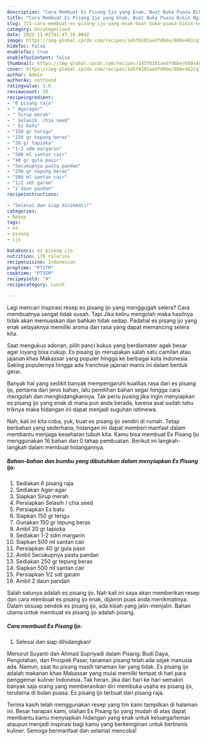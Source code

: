 ```yaml
---
description: "Cara Membuat Es Pisang Ijo yang Enak, Buat Buka Puasa Bikin Ngiler"
title: "Cara Membuat Es Pisang Ijo yang Enak, Buat Buka Puasa Bikin Ngiler"
slug: 721-cara-membuat-es-pisang-ijo-yang-enak-buat-buka-puasa-bikin-ngiler
category: Uncategorized
date: 2022-11-02T01:47:16.804Z
image: https://img-global.cpcdn.com/recipes/145f6101aedfd6be/680x482cq70/es-pisang-ijo-foto-resep-utama.jpg
hideToc: false
enableToc: true
enableTocContent: false
thumbnail: https://img-global.cpcdn.com/recipes/145f6101aedfd6be/680x482cq70/es-pisang-ijo-foto-resep-utama.jpg
cover: https://img-global.cpcdn.com/recipes/145f6101aedfd6be/680x482cq70/es-pisang-ijo-foto-resep-utama.jpg
author: Admin
authorAv: notfound
ratingvalue: 3.6
reviewcount: 20
recipeingredient:
- "6 pisang raja"
- " Agaragar"
- " Sirup merah"
- " Selasih  chia seed"
- " Es batu"
- "150 gr terigu"
- "150 gr tepung beras"
- "20 gr tapioka"
- "1-2 sdm margarin"
- "500 ml santan cair"
- "40 gr gula pasir"
- "Secukupnya pasta pandan"
- "250 gr tepung beras"
- "500 ml santan cair"
- "1/2 sdt garam"
- "2 daun pandan"
recipeinstructions:

- "Selesai dan siap dinikmati!"
categories:
- Resep
tags:
- es
- pisang
- ijo

katakunci: es pisang ijo 
nutrition: 179 calories
recipecuisine: Indonesian
preptime: "PT27M"
cooktime: "PT35M"
recipeyield: "4"
recipecategory: Lunch

---
```



Lagi mencari inspirasi resep es pisang ijo yang menggugah selera? Cara membuatnya sangat tidak susah. Tapi Jika keliru mengolah maka hasilnya tidak akan memuaskan dan bahkan tidak sedap. Padahal es pisang ijo yang enak selayaknya memiliki aroma dan rasa yang dapat memancing selera kita.


Saat mengukus adonan, pilih panci kukus yang berdiamater agak besar agar loyang bisa cukup. Es pisang ijo merupakan salah satu camilan atau jajanan khas Makassar yang populer hingga ke berbagai kota Indonesia. Saking populernya hingga ada franchise jajanan manis ini dalam bentuk gerai.

Banyak hal yang sedikit banyak mempengaruhi kualitas rasa dari es pisang ijo, pertama dari jenis bahan, lalu pemilihan bahan segar hingga cara mengolah dan menghidangkannya. Tak perlu pusing jika ingin menyiapkan es pisang ijo yang enak di mana pun anda berada, karena asal sudah tahu triknya maka hidangan ini dapat menjadi suguhan istimewa.


Nah, kali ini kita coba, yuk, buat es pisang ijo sendiri di rumah. Tetap berbahan yang sederhana, hidangan ini dapat memberi manfaat dalam membantu menjaga kesehatan tubuh kita. Kamu bisa membuat Es Pisang Ijo menggunakan 16 bahan dan 0 tahap pembuatan. Berikut ini langkah-langkah dalam membuat hidangannya.

<!--inarticleads1-->

##### Bahan-bahan dan bumbu yang dibutuhkan dalam menyiapkan Es Pisang Ijo:

1. Sediakan 6 pisang raja
1. Sediakan  Agar-agar
1. Siapkan  Sirup merah
1. Persiapkan  Selasih / chia seed
1. Persiapkan  Es batu
1. Siapkan 150 gr terigu
1. Gunakan 150 gr tepung beras
1. Ambil 20 gr tapioka
1. Sediakan 1-2 sdm margarin
1. Siapkan 500 ml santan cair
1. Persiapkan 40 gr gula pasir
1. Ambil Secukupnya pasta pandan
1. Sediakan 250 gr tepung beras
1. Siapkan 500 ml santan cair
1. Persiapkan 1/2 sdt garam
1. Ambil 2 daun pandan


Salah satunya adalah es pisang ijo. Nah kali ini saya akan memberikan resep dan cara membuat es pisang ijo enak, dijamin puas anda menikmatinya. Dalam sesuap sendok es pisang ijo, ada kisah yang jalin-menjalin. Bahan utama untuk membuat es pisang ijo adalah pisang. 

<!--inarticleads2-->

##### Cara membuat Es Pisang Ijo:


1. Selesai dan siap dihidangkan!

Menurut Suyanti dan Ahmad Supriyadi dalam Pisang: Budi Daya, Pengolahan, dan Prospek Pasar, tanaman pisang telah ada sejak manusia ada. Namun, saat itu pisang masih tanaman liar yang tidak. Es pisang ijo adalah makanan khas Makassar yang mulai memilki tempat di hati para penggemar kuliner Indonesia. Tak heran, jika dari hari ke hari semakin banyak saja orang yang memberanikan diri membuka usaha es pisang ijo, terutama di bulan puasa. Es pisang ijo terbuat dari pisang raja. 

Terima kasih telah menggunakan resep yang tim kami tampilkan di halaman ini. Besar harapan kami, olahan Es Pisang Ijo yang mudah di atas dapat membantu kamu menyiapkan hidangan yang enak untuk keluarga/teman ataupun menjadi inspirasi bagi kamu yang berkeinginan untuk berbisnis kuliner. Semoga bermanfaat dan selamat mencoba!
